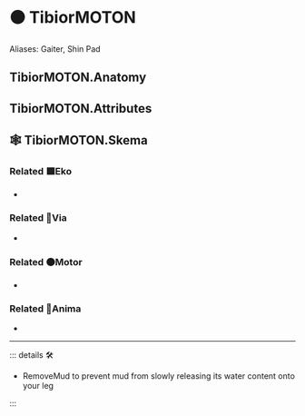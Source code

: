 # 🟠 <motor>TibiorMOTON</motor>

Aliases: Gaiter, Shin Pad

## TibiorMOTON.Anatomy

## TibiorMOTON.Attributes

## 🕸 TibiorMOTON.Skema

### Related 🟩<ekos>Eko</ekos>

-

### Related 🔻<via>Via</via>

-

### Related 🟠<motor>Motor</motor>

-

### Related 💜<anima>Anima</anima>

-

---

<!-- =================================================== -->
<!-- =================================================== -->
<!-- =================================================== -->
<!-- =================================================== -->
<!-- =================================================== -->
::: details 🛠

- RemoveMud to prevent mud from slowly releasing its water content onto your leg

:::
